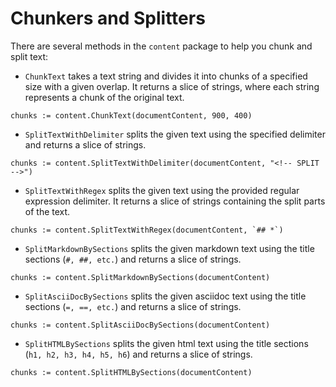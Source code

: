 # Chunkers and Splitters

There are several methods in the `content` package to help you chunk and split text:

- `ChunkText` takes a text string and divides it into chunks of a specified size with a given overlap. It returns a slice of strings, where each string represents a chunk of the original text.

```golang
chunks := content.ChunkText(documentContent, 900, 400)
```

- `SplitTextWithDelimiter` splits the given text using the specified delimiter and returns a slice of strings.

```golang
chunks := content.SplitTextWithDelimiter(documentContent, "<!-- SPLIT -->")
```

- `SplitTextWithRegex` splits the given text using the provided regular expression delimiter. It returns a slice of strings containing the split parts of the text.

```golang
chunks := content.SplitTextWithRegex(documentContent, `## *`)
```

- `SplitMarkdownBySections` splits the given markdown text using the title sections (`#, ##, etc.`) and returns a slice of strings.

```golang
chunks := content.SplitMarkdownBySections(documentContent)
```

- `SplitAsciiDocBySections` splits the given asciidoc text using the title sections (`=, ==, etc.`) and returns a slice of strings.

```golang
chunks := content.SplitAsciiDocBySections(documentContent)
```

- `SplitHTMLBySections` splits the given html text using the title sections (`h1, h2, h3, h4, h5, h6`) and returns a slice of strings.

```golang
chunks := content.SplitHTMLBySections(documentContent)
```